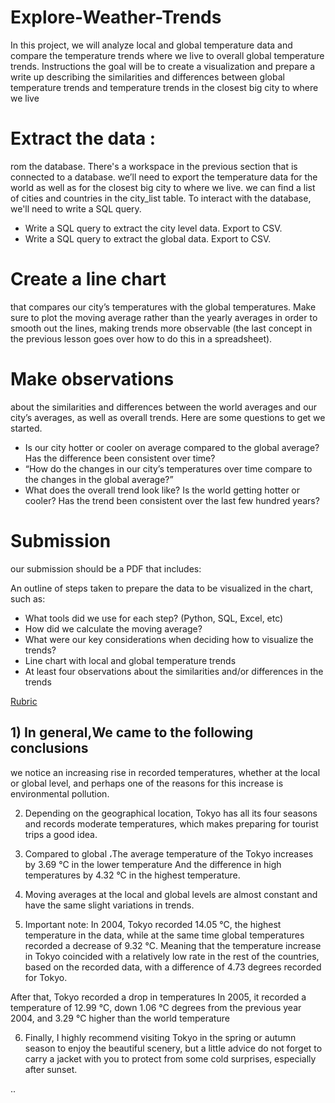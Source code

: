 # Explore-Weather-Trends
In this project, we will analyze local and global temperature data and compare the temperature trends where we live to overall global temperature trends. Instructions  the goal will be to create a visualization and prepare a write up describing the similarities and differences between global temperature trends and temperature trends in the closest big city to where we live

# Extract the data :
rom the database. There's a workspace in the previous section that is connected to a database. we’ll need to export the temperature data for the world as well as for the closest big city to where we live. we can find a list of cities and countries in the city_list table. To interact with the database, we'll need to write a SQL query.


   - Write a SQL query to extract the city level data. Export to CSV.
   - Write a SQL query to extract the global data. Export to CSV.

 # Create a line chart
 that compares our city’s temperatures with the global temperatures. Make sure to plot the moving average rather than the yearly averages in order to smooth out the lines, making trends more observable (the last concept in the previous lesson goes over how to do this in a spreadsheet).


# Make observations 
about the similarities and differences between the world averages and our city’s averages, as well as overall trends. Here are some questions to get we started.

 -  Is our city hotter or cooler on average compared to the global average? Has the difference been consistent over time?
 -  “How do the changes in our city’s temperatures over time compare to the changes in the global average?”
 -  What does the overall trend look like? Is the world getting hotter or cooler? Has the trend been consistent over the last few hundred years?
    
 # Submission


our submission should be a PDF that includes:

An outline of steps taken to prepare the data to be visualized in the chart, such as:
 - What tools did we use for each step? (Python, SQL, Excel, etc)
 - How did we calculate the moving average?
 - What were our key considerations when deciding how to visualize the trends?
 - Line chart with local and global temperature trends
 - At least four observations about the similarities and/or differences in the trends

[Rubric](https://review.udacity.com/#!/rubrics/1125/view)


## 1) In general,We came to the following conclusions


we notice an increasing rise in recorded temperatures, whether at the local or global level, and perhaps one of the reasons for this increase is environmental pollution.

2) Depending on the geographical location, Tokyo has all its four seasons and records moderate temperatures, which makes preparing for tourist trips a good idea.

3) Compared to global ،The average temperature of the Tokyo increases by 3.69 °C in the lower temperature And the difference in high temperatures by 4.32 °C in the highest temperature.

4) Moving averages at the local and global levels are almost constant and have the same slight variations in trends.

5) Important note: In 2004, Tokyo recorded 14.05 °C, the highest temperature in the data, while at the same time global temperatures recorded a decrease of 9.32 °C. Meaning that the temperature increase in Tokyo coincided with a relatively low rate in the rest of the countries, based on the recorded data, with a difference of 4.73 degrees recorded for Tokyo.

After that, Tokyo recorded a drop in temperatures In 2005, it recorded a temperature of 12.99 °C, down 1.06 °C degrees from the previous year 2004, and 3.29 °C higher than the world temperature

6) Finally, I highly recommend visiting Tokyo in the spring or autumn season to enjoy the beautiful scenery, but a little advice do not forget to carry a jacket with you to protect from some cold surprises, especially after sunset.



..
